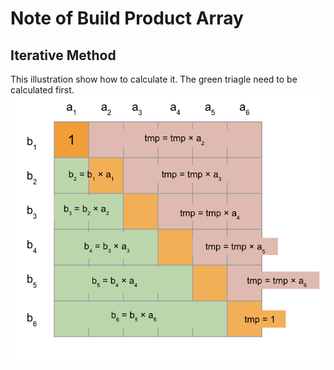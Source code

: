 # Note of Build Product Array
## Iterative Method
This illustration show how to calculate it. The green triagle need to be calculated first.
![Build_Product_Array.png](Build_Product_Array.png)